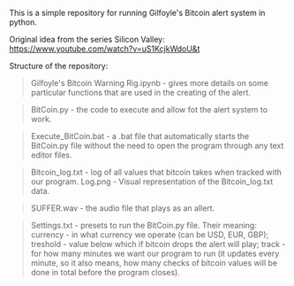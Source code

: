 This is a simple repository for running Gilfoyle's Bitcoin alert system in python.

Original idea from the series Silicon Valley: https://www.youtube.com/watch?v=uS1KcjkWdoU&t

Structure of the repository:
> Gilfoyle's Bitcoin Warning Rig.ipynb - gives more details on some particular functions that are used in the creating of the alert.

> BitCoin.py - the code to execute and allow fot the alert system to work.

> Execute_BitCoin.bat - a .bat file that automatically starts the BitCoin.py file without the need to open the program through any text editor files.

> Bitcoin_log.txt - log of all values that bitcoin takes when tracked with our program.
> Log.png - Visual representation of the Bitcoin_log.txt data.

> SUFFER.wav - the audio file that plays as an allert.

> Settings.txt - presets to run the BitCoin.py file. Their meaning: currency - in what currency we operate (can be USD, EUR, GBP); treshold - value below which if bitcoin drops the alert will play; track - for how many minutes we want our program to run (it updates every minute, so it also means, how many checks of bitcoin values will be done in total before the program closes).
